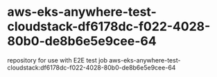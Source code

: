 # aws-eks-anywhere-test-cloudstack-df6178dc-f022-4028-80b0-de8b6e5e9cee-64
repository for use with E2E test job aws-eks-anywhere-test-cloudstack:df6178dc-f022-4028-80b0-de8b6e5e9cee-64
